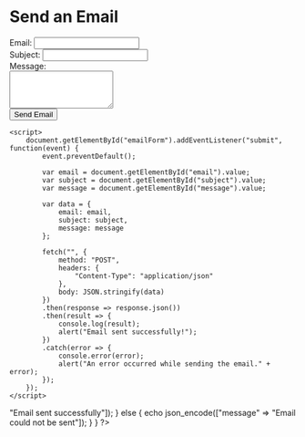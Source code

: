 <!DOCTYPE html>
<html>
<head>
    <title>Email Form</title>
    <style>
        /* Your CSS styles here */
    </style>
</head>
<body>
    <h1>Send an Email</h1>
    <form id="emailForm" method="post">
        <label for="email">Email:</label>
        <input type="email" id="email" name="email" required><br>
        <label for="subject">Subject:</label>
        <input type="text" id="subject" name="subject" required><br>
        <label for="message">Message:</label><br>
        <textarea id="message" name="message" rows="4" required></textarea><br>
        <input type="submit" value="Send Email">
    </form>

    <script>
        document.getElementById("emailForm").addEventListener("submit", function(event) {
            event.preventDefault();

            var email = document.getElementById("email").value;
            var subject = document.getElementById("subject").value;
            var message = document.getElementById("message").value;

            var data = {
                email: email,
                subject: subject,
                message: message
            };

            fetch("", {
                method: "POST",
                headers: {
                    "Content-Type": "application/json"
                },
                body: JSON.stringify(data)
            })
            .then(response => response.json())
            .then(result => {
                console.log(result);
                alert("Email sent successfully!");
            })
            .catch(error => {
                console.error(error);
                alert("An error occurred while sending the email." + error);
            });
        });
    </script>
</body>
</html>

<?php
if ($_SERVER["REQUEST_METHOD"] === "POST") {
    $email = $_POST["email"];
    $subject = $_POST["subject"];
    $message = $_POST["message"];

    $to = "keerubarbie@gmail.com"; // Replace with recipient email
    $headers = "From: keerusuja@gmail.com"; // Replace with sender email

    if (mail($to, $subject, $message, $headers)) {
        echo json_encode(["message" => "Email sent successfully"]);
    } else {
        echo json_encode(["message" => "Email could not be sent"]);
    }
}
?>
